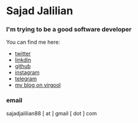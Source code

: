 # Sajad Jalilian

### I'm trying to be a good software developer

You can find me here:
- [twitter](https://twitter.com/Sajad_Jalilian)
- [linkdin](https://linkedin.com/in/sajadjalilian)
- [github](https://github.com/SajadJalilian)
- [instagram](https://instagram.com/sajad.jalilian)
- [telegram](https://t.me/sajadjalilian)
- [my blog on virgool](https://virgool.io/@SajadJ)

### email
sajadjalilian88 [ at ] gmail [ dot ] com
